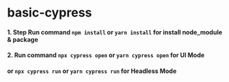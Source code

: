 # basic-cypress

#### 1. Step Run command ```npm install``` or ```yarn install``` for install node_module & package

#### 2. Run command ```npx cypress open``` or ```yarn cypress open``` for UI Mode
#### or ```npx cypress run``` or ```yarn cypress run``` for Headless Mode

